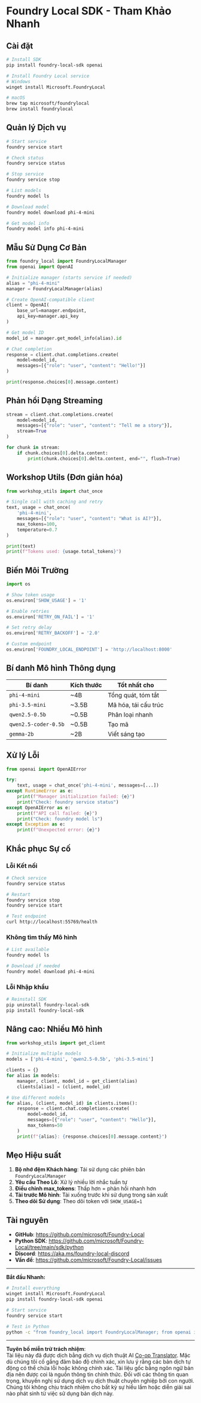 <!--
CO_OP_TRANSLATOR_METADATA:
{
  "original_hash": "1a52481fe75c7692d785aef8da50e5e7",
  "translation_date": "2025-10-09T16:54:29+00:00",
  "source_file": "Workshop/FOUNDRY_SDK_QUICKREF.md",
  "language_code": "vi"
}
-->
# Foundry Local SDK - Tham Khảo Nhanh

## Cài đặt

```bash
# Install SDK
pip install foundry-local-sdk openai

# Install Foundry Local service
# Windows
winget install Microsoft.FoundryLocal

# macOS
brew tap microsoft/foundrylocal
brew install foundrylocal
```

## Quản lý Dịch vụ

```bash
# Start service
foundry service start

# Check status
foundry service status

# Stop service
foundry service stop

# List models
foundry model ls

# Download model
foundry model download phi-4-mini

# Get model info
foundry model info phi-4-mini
```

## Mẫu Sử Dụng Cơ Bản

```python
from foundry_local import FoundryLocalManager
from openai import OpenAI

# Initialize manager (starts service if needed)
alias = "phi-4-mini"
manager = FoundryLocalManager(alias)

# Create OpenAI-compatible client
client = OpenAI(
    base_url=manager.endpoint,
    api_key=manager.api_key
)

# Get model ID
model_id = manager.get_model_info(alias).id

# Chat completion
response = client.chat.completions.create(
    model=model_id,
    messages=[{"role": "user", "content": "Hello!"}]
)

print(response.choices[0].message.content)
```

## Phản hồi Dạng Streaming

```python
stream = client.chat.completions.create(
    model=model_id,
    messages=[{"role": "user", "content": "Tell me a story"}],
    stream=True
)

for chunk in stream:
    if chunk.choices[0].delta.content:
        print(chunk.choices[0].delta.content, end="", flush=True)
```

## Workshop Utils (Đơn giản hóa)

```python
from workshop_utils import chat_once

# Single call with caching and retry
text, usage = chat_once(
    'phi-4-mini',
    messages=[{"role": "user", "content": "What is AI?"}],
    max_tokens=100,
    temperature=0.7
)

print(text)
print(f"Tokens used: {usage.total_tokens}")
```

## Biến Môi Trường

```python
import os

# Show token usage
os.environ['SHOW_USAGE'] = '1'

# Enable retries
os.environ['RETRY_ON_FAIL'] = '1'

# Set retry delay
os.environ['RETRY_BACKOFF'] = '2.0'

# Custom endpoint
os.environ['FOUNDRY_LOCAL_ENDPOINT'] = 'http://localhost:8000'
```

## Bí danh Mô hình Thông dụng

| Bí danh | Kích thước | Tốt nhất cho |
|---------|------------|--------------|
| `phi-4-mini` | ~4B | Tổng quát, tóm tắt |
| `phi-3.5-mini` | ~3.5B | Mã hóa, tái cấu trúc |
| `qwen2.5-0.5b` | ~0.5B | Phân loại nhanh |
| `qwen2.5-coder-0.5b` | ~0.5B | Tạo mã |
| `gemma-2b` | ~2B | Viết sáng tạo |

## Xử lý Lỗi

```python
from openai import OpenAIError

try:
    text, usage = chat_once('phi-4-mini', messages=[...])
except RuntimeError as e:
    print(f"Manager initialization failed: {e}")
    print("Check: foundry service status")
except OpenAIError as e:
    print(f"API call failed: {e}")
    print("Check: foundry model ls")
except Exception as e:
    print(f"Unexpected error: {e}")
```

## Khắc phục Sự cố

### Lỗi Kết nối
```bash
# Check service
foundry service status

# Restart
foundry service stop
foundry service start

# Test endpoint
curl http://localhost:55769/health
```

### Không tìm thấy Mô hình
```bash
# List available
foundry model ls

# Download if needed
foundry model download phi-4-mini
```

### Lỗi Nhập khẩu
```bash
# Reinstall SDK
pip uninstall foundry-local-sdk
pip install foundry-local-sdk
```

## Nâng cao: Nhiều Mô hình

```python
from workshop_utils import get_client

# Initialize multiple models
models = ['phi-4-mini', 'qwen2.5-0.5b', 'phi-3.5-mini']

clients = {}
for alias in models:
    manager, client, model_id = get_client(alias)
    clients[alias] = (client, model_id)

# Use different models
for alias, (client, model_id) in clients.items():
    response = client.chat.completions.create(
        model=model_id,
        messages=[{"role": "user", "content": "Hello"}],
        max_tokens=50
    )
    print(f"{alias}: {response.choices[0].message.content}")
```

## Mẹo Hiệu suất

1. **Bộ nhớ đệm Khách hàng**: Tái sử dụng các phiên bản `FoundryLocalManager`
2. **Yêu cầu Theo Lô**: Xử lý nhiều lời nhắc tuần tự
3. **Điều chỉnh max_tokens**: Thấp hơn = phản hồi nhanh hơn
4. **Tải trước Mô hình**: Tải xuống trước khi sử dụng trong sản xuất
5. **Theo dõi Sử dụng**: Theo dõi token với `SHOW_USAGE=1`

## Tài nguyên

- **GitHub**: https://github.com/microsoft/Foundry-Local
- **Python SDK**: https://github.com/microsoft/Foundry-Local/tree/main/sdk/python
- **Discord**: https://aka.ms/foundry-local-discord
- **Vấn đề**: https://github.com/microsoft/Foundry-Local/issues

---

**Bắt đầu Nhanh:**
```bash
# Install everything
winget install Microsoft.FoundryLocal
pip install foundry-local-sdk openai

# Start service
foundry service start

# Test in Python
python -c "from foundry_local import FoundryLocalManager; from openai import OpenAI; m = FoundryLocalManager('phi-4-mini'); c = OpenAI(base_url=m.endpoint, api_key=m.api_key); r = c.chat.completions.create(model=m.get_model_info('phi-4-mini').id, messages=[{'role':'user','content':'Hi'}]); print(r.choices[0].message.content)"
```

---

**Tuyên bố miễn trừ trách nhiệm**:  
Tài liệu này đã được dịch bằng dịch vụ dịch thuật AI [Co-op Translator](https://github.com/Azure/co-op-translator). Mặc dù chúng tôi cố gắng đảm bảo độ chính xác, xin lưu ý rằng các bản dịch tự động có thể chứa lỗi hoặc không chính xác. Tài liệu gốc bằng ngôn ngữ bản địa nên được coi là nguồn thông tin chính thức. Đối với các thông tin quan trọng, khuyến nghị sử dụng dịch vụ dịch thuật chuyên nghiệp bởi con người. Chúng tôi không chịu trách nhiệm cho bất kỳ sự hiểu lầm hoặc diễn giải sai nào phát sinh từ việc sử dụng bản dịch này.